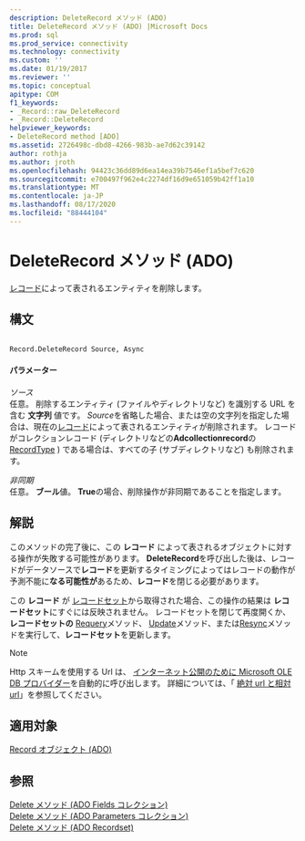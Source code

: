 ```yaml
---
description: DeleteRecord メソッド (ADO)
title: DeleteRecord メソッド (ADO) |Microsoft Docs
ms.prod: sql
ms.prod_service: connectivity
ms.technology: connectivity
ms.custom: ''
ms.date: 01/19/2017
ms.reviewer: ''
ms.topic: conceptual
apitype: COM
f1_keywords:
- _Record::raw_DeleteRecord
- _Record::DeleteRecord
helpviewer_keywords:
- DeleteRecord method [ADO]
ms.assetid: 2726498c-dbd8-4266-983b-ae7d62c39142
author: rothja
ms.author: jroth
ms.openlocfilehash: 94423c36dd89d6ea14ea39b7546ef1a5bef7c620
ms.sourcegitcommit: e700497f962e4c2274df16d9e651059b42ff1a10
ms.translationtype: MT
ms.contentlocale: ja-JP
ms.lasthandoff: 08/17/2020
ms.locfileid: "88444104"
---
```

# <a name="deleterecord-method-ado"></a>DeleteRecord メソッド (ADO)
[レコード](../../../ado/reference/ado-api/record-object-ado.md)によって表されるエンティティを削除します。  
  
## <a name="syntax"></a>構文  
  
```  
  
Record.DeleteRecord Source, Async  
```  
  
#### <a name="parameters"></a>パラメーター  
 *ソース*  
 任意。 削除するエンティティ (ファイルやディレクトリなど) を識別する URL を含む **文字列** 値です。 *Source*を省略した場合、または空の文字列を指定した場合は、現在の[レコード](../../../ado/reference/ado-api/record-object-ado.md)によって表されるエンティティが削除されます。 レコードがコレクションレコード (ディレクトリなどの**Adcollectionrecord**の[RecordType](../../../ado/reference/ado-api/recordtype-property-ado.md) ) である場合は、すべての子 (サブディレクトリなど) も削除されます。  
  
 *非同期*  
 任意。 **ブール**値。 **True**の場合、削除操作が非同期であることを指定します。  
  
## <a name="remarks"></a>解説  
 このメソッドの完了後に、この **レコード** によって表されるオブジェクトに対する操作が失敗する可能性があります。 **DeleteRecord**を呼び出した後は、レコードがデータソースで**レコード**を更新するタイミングによってはレコードの動作が予測不能に**なる可能性が**あるため、**レコード**を閉じる必要があります。  
  
 この **レコード** が [レコードセット](../../../ado/reference/ado-api/recordset-object-ado.md)から取得された場合、この操作の結果は **レコードセット**にすぐには反映されません。 レコードセットを閉じて再度開くか、**レコードセットの** [Requery](../../../ado/reference/ado-api/requery-method.md)メソッド、 [Update](../../../ado/reference/ado-api/update-method.md)メソッド、または[Resync](../../../ado/reference/ado-api/resync-method.md)メソッドを実行して、**レコードセット**を更新します。  
  
> [!NOTE]
>  Http スキームを使用する Url は、 [インターネット公開のために Microsoft OLE DB プロバイダー](../../../ado/guide/appendixes/microsoft-ole-db-provider-for-internet-publishing.md)を自動的に呼び出します。 詳細については、「 [絶対 url と相対 url](../../../ado/guide/data/absolute-and-relative-urls.md)」を参照してください。  
  
## <a name="applies-to"></a>適用対象  
 [Record オブジェクト (ADO)](../../../ado/reference/ado-api/record-object-ado.md)  
  
## <a name="see-also"></a>参照  
 [Delete メソッド (ADO Fields コレクション)](../../../ado/reference/ado-api/delete-method-ado-fields-collection.md)   
 [Delete メソッド (ADO Parameters コレクション)](../../../ado/reference/ado-api/delete-method-ado-parameters-collection.md)   
 [Delete メソッド (ADO Recordset)](../../../ado/reference/ado-api/delete-method-ado-recordset.md)

